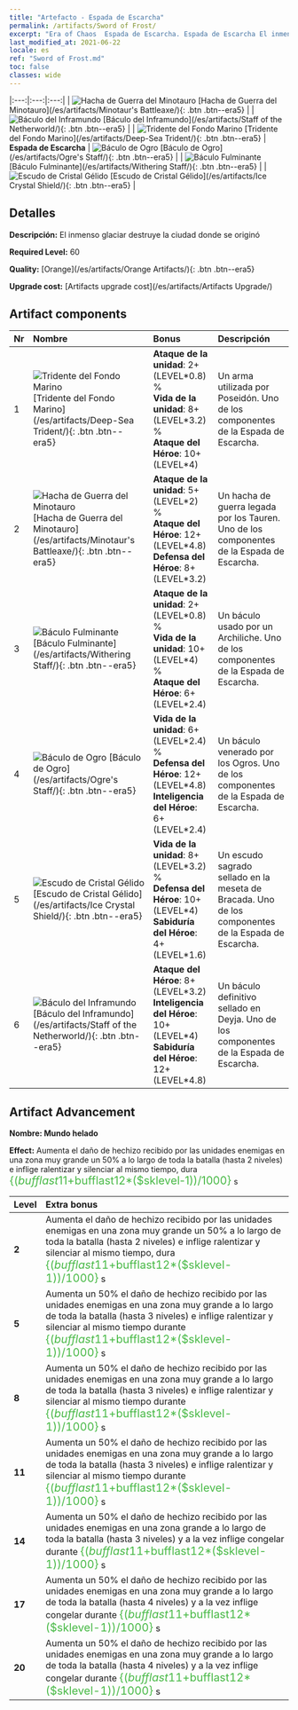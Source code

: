 ```yaml
---
title: "Artefacto - Espada de Escarcha"
permalink: /artifacts/Sword of Frost/
excerpt: "Era of Chaos  Espada de Escarcha. Espada de Escarcha El inmenso glaciar destruye la ciudad donde se originó"
last_modified_at: 2021-06-22
locale: es
ref: "Sword of Frost.md"
toc: false
classes: wide
---
```


  |:---:|:---:|:---:| 
  | ![Hacha de Guerra del Minotauro](/images/t/artifact_40432.png) [Hacha de Guerra del Minotauro](/es/artifacts/Minotaur's Battleaxe/){: .btn .btn--era5} |   | ![Báculo del Inframundo](/images/t/artifact_40436.png) [Báculo del Inframundo](/es/artifacts/Staff of the Netherworld/){: .btn .btn--era5} | 
  | ![Tridente del Fondo Marino](/images/t/artifact_40431.png) [Tridente del Fondo Marino](/es/artifacts/Deep-Sea Trident/){: .btn .btn--era5} | **Espada de Escarcha** | ![Báculo de Ogro](/images/t/artifact_40434.png) [Báculo de Ogro](/es/artifacts/Ogre's Staff/){: .btn .btn--era5} | 
  | ![Báculo Fulminante](/images/t/artifact_40433.png) [Báculo Fulminante](/es/artifacts/Withering Staff/){: .btn .btn--era5} |   | ![Escudo de Cristal Gélido](/images/t/artifact_40435.png) [Escudo de Cristal Gélido](/es/artifacts/Ice Crystal Shield/){: .btn .btn--era5} | 


## Detalles

 **Descripción:** El inmenso glaciar destruye la ciudad donde se originó

 **Required Level:** 60

 **Quality:** [Orange](/es/artifacts/Orange Artifacts/){: .btn .btn--era5}

 **Upgrade cost:** [Artifacts upgrade cost](/es/artifacts/Artifacts Upgrade/)



## Artifact components

  | Nr |    Nombre    |   Bonus | Descripción | 
  |:---|:-----------|:--------|:------------| 
  | 1 | ![Tridente del Fondo Marino](/images/t/artifact_40431.png) [Tridente del Fondo Marino](/es/artifacts/Deep-Sea Trident/){: .btn .btn--era5} | **Ataque de la unidad**: 2+(LEVEL\*0.8) %<br/>**Vida de la unidad**: 8+(LEVEL\*3.2) %<br/>**Ataque del Héroe**: 10+(LEVEL\*4) | Un arma utilizada por Poseidón. Uno de los componentes de la Espada de Escarcha. | 
  | 2 | ![Hacha de Guerra del Minotauro](/images/t/artifact_40432.png) [Hacha de Guerra del Minotauro](/es/artifacts/Minotaur's Battleaxe/){: .btn .btn--era5} | **Ataque de la unidad**: 5+(LEVEL\*2) %<br/>**Ataque del Héroe**: 12+(LEVEL\*4.8)<br/>**Defensa del Héroe**: 8+(LEVEL\*3.2) | Un hacha de guerra legada por los Tauren. Uno de los componentes de la Espada de Escarcha. | 
  | 3 | ![Báculo Fulminante](/images/t/artifact_40433.png) [Báculo Fulminante](/es/artifacts/Withering Staff/){: .btn .btn--era5} | **Ataque de la unidad**: 2+(LEVEL\*0.8) %<br/>**Vida de la unidad**: 10+(LEVEL\*4) %<br/>**Ataque del Héroe**: 6+(LEVEL\*2.4) | Un báculo usado por un Archiliche. Uno de los componentes de la Espada de Escarcha. | 
  | 4 | ![Báculo de Ogro](/images/t/artifact_40434.png) [Báculo de Ogro](/es/artifacts/Ogre's Staff/){: .btn .btn--era5} | **Vida de la unidad**: 6+(LEVEL\*2.4) %<br/>**Defensa del Héroe**: 12+(LEVEL\*4.8)<br/>**Inteligencia del Héroe**: 6+(LEVEL\*2.4) | Un báculo venerado por los Ogros. Uno de los componentes de la Espada de Escarcha. | 
  | 5 | ![Escudo de Cristal Gélido](/images/t/artifact_40435.png) [Escudo de Cristal Gélido](/es/artifacts/Ice Crystal Shield/){: .btn .btn--era5} | **Vida de la unidad**: 8+(LEVEL\*3.2) %<br/>**Defensa del Héroe**: 10+(LEVEL\*4)<br/>**Sabiduría del Héroe**: 4+(LEVEL\*1.6) | Un escudo sagrado sellado en la meseta de Bracada. Uno de los componentes de la Espada de Escarcha. | 
  | 6 | ![Báculo del Inframundo](/images/t/artifact_40436.png) [Báculo del Inframundo](/es/artifacts/Staff of the Netherworld/){: .btn .btn--era5} | **Ataque del Héroe**: 8+(LEVEL\*3.2)<br/>**Inteligencia del Héroe**: 10+(LEVEL\*4)<br/>**Sabiduría del Héroe**: 12+(LEVEL\*4.8) | Un báculo definitivo sellado en Deyja. Uno de los componentes de la Espada de Escarcha. | 


## Artifact Advancement

 **Nombre: Mundo helado**

 **Effect:** Aumenta el daño de hechizo recibido por las unidades enemigas en una zona muy grande un 50% a lo largo de toda la batalla (hasta 2 niveles) e inflige ralentizar y silenciar al mismo tiempo, dura <span style="color: #48b946;font-size:20px">{($bufflast11+$bufflast12*($sklevel-1))/1000}</span> s

  |  Level  |    Extra bonus  | 
  |:--------|:----------------| 
  | **2** | Aumenta el daño de hechizo recibido por las unidades enemigas en una zona muy grande un 50% a lo largo de toda la batalla (hasta 2 niveles) e inflige ralentizar y silenciar al mismo tiempo, dura <span style="color: #48b946;font-size:20px">{($bufflast11+$bufflast12*($sklevel-1))/1000}</span> s | 
  | **5** | Aumenta un 50% el daño de hechizo recibido por las unidades enemigas en una zona muy grande a lo largo de toda la batalla (hasta 3 niveles) e inflige ralentizar y silenciar al mismo tiempo durante <span style="color: #48b946;font-size:20px">{($bufflast11+$bufflast12*($sklevel-1))/1000}</span> s | 
  | **8** | Aumenta un 50% el daño de hechizo recibido por las unidades enemigas en una zona muy grande a lo largo de toda la batalla (hasta 3 niveles) e inflige ralentizar y silenciar al mismo tiempo durante <span style="color: #48b946;font-size:20px">{($bufflast11+$bufflast12*($sklevel-1))/1000}</span> s | 
  | **11** | Aumenta un 50% el daño de hechizo recibido por las unidades enemigas en una zona muy grande a lo largo de toda la batalla (hasta 3 niveles) e inflige ralentizar y silenciar al mismo tiempo durante <span style="color: #48b946;font-size:20px">{($bufflast11+$bufflast12*($sklevel-1))/1000}</span> s | 
  | **14** | Aumenta un 50% el daño de hechizo recibido por las unidades enemigas en una zona grande a lo largo de toda la batalla (hasta 3 niveles) y a la vez inflige congelar durante <span style="color: #48b946;font-size:20px">{($bufflast11+$bufflast12*($sklevel-1))/1000}</span> s | 
  | **17** | Aumenta un 50% el daño de hechizo recibido por las unidades enemigas en una zona muy grande a lo largo de toda la batalla (hasta 4 niveles) y a la vez inflige congelar durante <span style="color: #48b946;font-size:20px">{($bufflast11+$bufflast12*($sklevel-1))/1000}</span> s | 
  | **20** | Aumenta un 50% el daño de hechizo recibido por las unidades enemigas en una zona muy grande a lo largo de toda la batalla (hasta 4 niveles) y a la vez inflige congelar durante <span style="color: #48b946;font-size:20px">{($bufflast11+$bufflast12*($sklevel-1))/1000}</span> s | 
